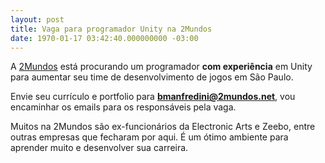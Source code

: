 ```yaml
---
layout: post
title: Vaga para programador Unity na 2Mundos
date: 1970-01-17 03:42:40.000000000 -03:00
---
```


A [2Mundos](http://2mundos.net "2Mundos") está procurando um programador **com experiência** em Unity para aumentar seu time de desenvolvimento de jogos em São Paulo.

Envie seu currículo e portfolio para **bmanfredini@2mundos.net**, vou encaminhar os emails para os responsáveis pela vaga.

Muitos na 2Mundos são ex-funcionários da Electronic Arts e Zeebo, entre outras empresas que fecharam por aqui. É um ótimo ambiente para aprender muito e desenvolver sua carreira.


